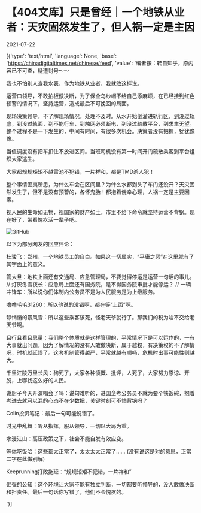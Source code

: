 # 【404文库】只是曾经｜一个地铁从业者：天灾固然发生了，但人祸一定是主因

2021-07-22

[{'type': 'text/html', 'language': None, 'base': 'https://chinadigitaltimes.net/chinese/feed', 'value': '编者按：转自知乎，原内容已不可查，疑遭封号～～

我也不怕别人查我水表，作为地铁从业者，我就敢这样说。

运营口领导，不敢拍板倣决断，为了保全乌纱帽不给自己添麻烦，在已经接到红色预警的情况下，坚持运营，造成最后不可挽回的局面。

现场决策领导，不了解现场情况，处理不及时。从水开始倒灌进轨行区，到没过轨底，到没过轨面，到不能行车，到触网必须断电，到没过疏散平台，到求生无望。整个过程不是一下发生的，中间有时间，有很多次机会。决策者没有把握，犹犹豫豫。

当值调度没有把车扣住不放进区间。当班司机没有第一时间开门疏散乘客到平台组织大家逃生。

大家都规规矩矩不越雷池不犯错，一片祥和，都是TMD杀人犯！

整个事情匪夷所思，为什么车会在区间里？为什么水都到头了车门还没开？天灾固然发生了，但不是没有预警的，各怀鬼胎！都抱着侥幸心理，人祸一定是主要因素。

视人民的生命如无物，视国家的财产如土，市里不给下命令就坚持运营不背锅。现在好了，带看愧疚活一辈子吧。

![GitHub](https://chinadigitaltimes.net/chinese/files/2021/07/image-1626937062077.png)

以下为部分网友的回应评论：



杜骏飞：郑州，一个地铁员工的自白。如果这一切属实，“平庸之恶”在这里就有了其字面上的意义。

管大旦：地铁上面还有交通局、应急管理局，不要觉得停运是运营一句话的事儿。 //  灯灰冬雪夜长：应急局上面还有国务院，是不得国务院审批才能停运？ //  一辆冲锋车：所以说你们体制内公务员不是为人民服务是为上级服务。

噜噜毛毛31260：所以他说的没错啊，都在等“上面”啊。

静悄悄的暴风雪：所以这些乘客该死，怪老天爷就行了。那我们的税为啥不交给老天爷啊。

且行且看且思量：我们整个体质就是这样管理的，平常情况下是可以运作的，一有大事就出问题，因为了解情况的没有人敢做决断，属于越权，有决策权的不了解情况，时机就延误了。这套机制管得越严，平常就越有顺畅，危机时出事可能性则越大。

千里江陵万里长风：狗死了，大家各种愤慨、批评，人死了，大家努力原谅、开脱，上哪找这么好的人民。

谢厨子今天开演唱会了吗：说句难听的，进国企考公务员不就为要个铁饭碗，抱着考进去就可以混的心态不在少数把，关键时刻可不怕背锅吗？

Colin投资笔记：最后一句可能说错了。

时光中乱舞：听从指挥，服从领导，一切以大局为重。

水漫江山：高压政策之下，社会不能自发有效应变。

等你吃饭哈：这些都太正常了，太太太太正常了…… (没有说这是对的意思，正常二字在此做别解)

Keeprunning打敗拖延：“规规矩矩不犯错，一片祥和”

倔强的公知：这个环境让大家不能有独立判断，一切都要听领导的，没人敢做决断和担责任。最后一句话你写错了，他们不会愧疚的。

'}]